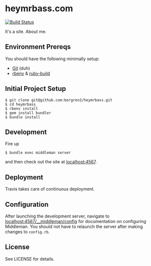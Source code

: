 # heymrbass.com

[![Build Status](https://travis-ci.org/bergren2/heymrbass.com.svg?branch=master)](https://travis-ci.org/bergren2/heymrbass.com)

It's a site. About me.

## Environment Prereqs

You should have the following minimally setup:

- [Git](https://help.github.com/articles/set-up-git) (duh)
- [rbenv](https://github.com/sstephenson/rbenv)
& [ruby-build](https://github.com/sstephenson/ruby-build)

## Initial Project Setup

    $ git clone git@github.com:bergren2/heymrbass.git
    $ cd heymrbass
    $ rbenv install
    $ gem install bundler
    $ bundle install

## Development

Fire up

    $ bundle exec middleman server

and then check out the site at [localhost:4567](http://localhost:4567).

## Deployment

Travis takes care of continuous deployment.

## Configuration

After launching the development server, navigate to
[localhost:4567/__middleman/config](http://localhost:4567/__middleman/config)
for documentation on configuring Middleman. You should not have to relaunch the
server after making changes to `config.rb`.

## License

See LICENSE for details.
